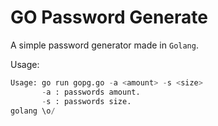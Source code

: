# GO Password Generate

A simple password generator made in `Golang`.

Usage:
```python
Usage: go run gopg.go -a <amount> -s <size>
       -a : passwords amount.
       -s : passwords size.
golang \o/
```

